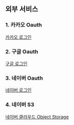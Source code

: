 ## 외부 서비스

### 1. 카카오 Oauth
[카카오 로그인](https://developers.kakao.com/docs/latest/ko/kakaologin/common)
### 2. 구글 Oauth
[구글 로그인](https://cloud.google.com/apigee/docs/api-platform/security/oauth/oauth-home?hl=ko)
### 3. 네이버 Oauth
[네이버 로그인](https://developers.naver.com/docs/login/api/api.md)
### 4. 네이버 S3
[네이버 클라우드 Object Storage](https://www.ncloud.com/product/storage/objectStorage)

